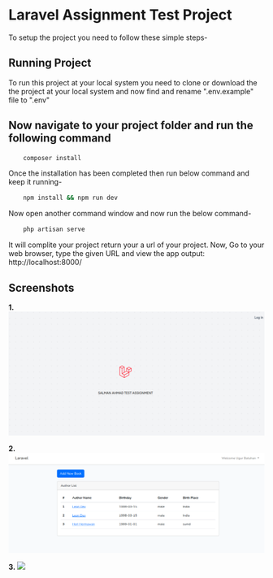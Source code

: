 # Laravel Assignment Test Project
To setup the project you need to follow these simple steps-


## Running Project

To run this project at your local system you need to clone or download the the project at your local system and now find and rename ".env.example" file to ".env"


## Now navigate to your project folder and run the following command

```bash
    composer install
```

Once the installation has been completed then run below command and keep it running-

```bash
    npm install && npm run dev
```

Now open another command window and now run the below command-

```bash
    php artisan serve
```
It will complite your project return your a url of your project. Now, Go to your web browser, type the given URL and view the app output: http://localhost:8000/

## Screenshots

**1.** ![App Screenshot](./public/screenshot.png)

**2.** ![App Screenshot](./public/screenshot-1.png)

**3.** ![](./public/screenshot-2.png)
